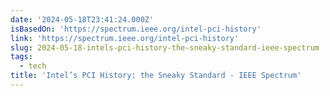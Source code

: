 ```yaml
---
date: '2024-05-18T23:41:24.000Z'
isBasedOn: 'https://spectrum.ieee.org/intel-pci-history'
link: 'https://spectrum.ieee.org/intel-pci-history'
slug: 2024-05-18-intels-pci-history-the-sneaky-standard-ieee-spectrum
tags:
  - tech
title: 'Intel’s PCI History: the Sneaky Standard - IEEE Spectrum'
---
```

 
